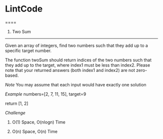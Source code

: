 # LintCode

====
1. Two Sum
---
Given an array of integers, find two numbers such that they add up to a specific target number.

The function twoSum should return indices of the two numbers such that they add up to the target, where index1 must be less than index2. Please note that your returned answers (both index1 and index2) are not zero-based.

*Note*
You may assume that each input would have exactly one solution

*Example*
numbers=[2, 7, 11, 15], target=9

return [1, 2]

*Challenge*
1. O(1) Space, O(nlogn) Time

2. O(n) Space, O(n) Time

